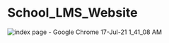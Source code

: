 # School_LMS_Website
![index page - Google Chrome 17-Jul-21 1_41_08 AM](https://user-images.githubusercontent.com/72434983/126003617-5335af4a-4f19-4270-ae02-5710987c77c3.png)
